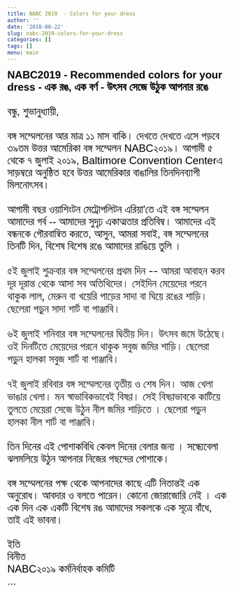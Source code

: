 ```yaml
---
title: NABC 2019  - Colors for your dress
author: ''
date: '2018-08-22'
slug: nabc-2019-colors-for-your-dress
categories: []
tags: []
menu: main
---
```


<div style="color:black;font-family:arial,helvetica"><span style="font-size:18pt"><b>NABC2019 - Recommended colors for your dress
- এক রঙ, এক বর্ণ - উৎসব সেজে উঠুক আপনার রঙে </b></span><span style="font-size:18pt"><br></span></div><div style="color:black;font-family:arial,helvetica"><span style="font-size:18pt"><br></span></div><div style="color:black;font-family:arial,helvetica"><span style="font-size:18pt">বন্ধু, শুভানুধ্যায়ী,</span></div><div style="color:black;font-family:arial,helvetica"><span style="font-size:18pt"><br></span></div><div style="color:black;font-family:arial,helvetica"><span style="font-size:18pt">বঙ্গ
সম্মেলনের আর মাত্র ১১ মাস বাকি। দেখতে দেখতে এসে পড়বে ৩৯তম উত্তর আমেরিকা
বঙ্গ সম্মেলন NABC২০১৯। আগামী ৫ থেকে ৭ জুলাই ২০১৯, Baltimore Convention
Centerএ সাড়ম্বরে অনুষ্ঠিত হবে উত্তর আমেরিকার বাঙালির তিনদিনব্যাপী 
মিলনোৎসব। </span></div><div style="color:black;font-family:arial,helvetica"><span style="font-size:18pt"><br></span></div><div style="color:black;font-family:arial,helvetica"><span style="font-size:18pt">আগামী বছর ওয়াশিংটন মেট্রোপলিটন এরিয়া&#39;তে এই বঙ্গ
সম্মেলন আমাদের  গর্ব -- আমাদের সুদৃঢ় একাত্মতার প্রতিবিম্ব। আমাদের এই
বন্ধনকে গৌরবান্বিত করতে, আসুন, আমরা সবাই, বঙ্গ সম্মেলনের তিনটি দিন,
বিশেষ বিশেষ রঙে আমাদের রাঙিয়ে তুলি ।</span></div><div style="color:black;font-family:arial,helvetica"><span style="font-size:18pt"><br></span></div><div><span style="font-size:18pt">৫ই  জুলাই শুক্রবার বঙ্গ সম্মেলনের প্রথম দিন --
আমরা আবাহন করব দূর দূরান্ত থেকে আসা সব অতিথিদের। সেইদিন মেয়েদের পরনে
থাকুক লাল, মেরুন বা খয়েরি পাড়ের সাদা বা ঘিয়ে রঙের শাড়ি। ছেলেরা পড়ুন সাদা
শার্ট বা পাঞ্জাবি। </span></div><div style="color:black;font-family:arial,helvetica"><span style="font-size:18pt"><br></span></div><div><span style="font-size:18pt">৬ই  জুলাই শনিবার বঙ্গ সম্মেলনের দ্বিতীয় দিন।
উৎসব জমে উঠেছে। ওই দিনটিতে  মেয়েদের পরনে থাকুক সবুজ জমির শাড়ি। ছেলেরা
পড়ুন হালকা সবুজ শার্ট বা পাঞ্জাবি। </span></div><div style="color:black;font-family:arial,helvetica"><span style="font-size:18pt"><br></span></div><div><span style="font-size:18pt">৭ই  জুলাই রবিবার বঙ্গ সম্মেলনের তৃতীয় ও শেষ
দিন। আজ খেলা ভাঙার খেলা। মন স্বাভাবিকভাবেই বিষণ্ণ। সেই বিষণ্ণভাবকে
কাটিয়ে তুলতে মেয়েরা সেজে উঠুন নীল জমির শাড়িতে । ছেলেরা পড়ুন হালকা নীল
শার্ট বা পাঞ্জাবি। </span></div><div style="color:black;font-family:arial,helvetica"><span style="font-size:18pt"><br></span></div><div style="color:black;font-family:arial,helvetica"><span style="font-size:18pt">তিন দিনের এই পোশাকবিধি কেবল দিনের বেলার জন্য ।
সন্ধ্যেবেলা ঝলমলিয়ে উঠুন আপনার নিজের পছন্দের পোশাকে। </span></div><div style="color:black;font-family:arial,helvetica"><span style="font-size:18pt"><br></span></div><div style="color:black;font-family:arial,helvetica"><span style="font-size:18pt">বঙ্গ
সম্মেলনের পক্ষ থেকে আপনাদের কাছে এটি নিতান্তই এক অনুরোধ। আবদার ও বলতে
পারেন। কোনো জোরাজোরি নেই । এক এক দিন এক একটি বিশেষ রঙ আমাদের সকলকে এক
সূত্রে বাঁধে, তাই এই ভাবনা।</span></div><div style="color:black;font-family:arial,helvetica"><span style="font-size:18pt"><br></span></div><div style="color:black;font-family:arial,helvetica"><span style="font-size:18pt">ইতি </span></div><div style="color:black;font-family:arial,helvetica"><span style="font-size:18pt">বিনীত </span></div><div style="color:black;font-family:arial,helvetica"><span style="font-size:18pt">NABC২০১৯ কর্মনির্বাহক কমিটি </span><span style="font-size:18pt"><br></span><div class="m_2947030084750053222bloop_toggle"><span style="font-size:18pt"><a>...</a></span></div></div></div></div></div></div></div></div></div></div></div></div></div></div></div></div></div></div></div><span style="font-size:18pt"><br></span>